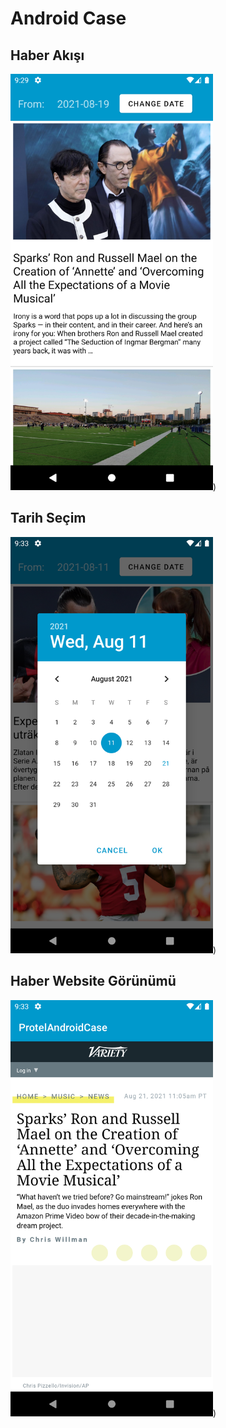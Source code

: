# Android Case


## Haber Akışı
<img src="/screenshots/news_feed.png" width="324" height="666">)

## Tarih Seçim
<img src="/screenshots/date_picker.png" width="324" height="666">)

## Haber Website Görünümü
<img src="/screenshots/new_webview.png" width="324" height="666">)
